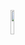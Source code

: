 <a href="[https://www.instagram.com/naneunya_gun0/]" target="_blank"><img src="https://img.shields.io/badge/Instagram-E4405F?style=flat-square&logo=Instagram&logoColor=white" width="11%" height="10%"/></a>
